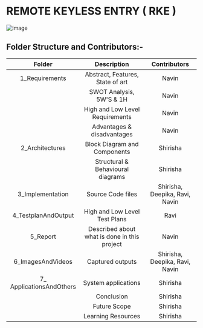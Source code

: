 # REMOTE KEYLESS ENTRY ( RKE )
 ![image](https://user-images.githubusercontent.com/98866123/157840366-19613fbb-f1a9-42b2-9f5e-05b8fc819a06.png)

## Folder Structure and Contributors:-
   | Folder | Description | Contributors |
   |:---:|:---:|:---:|
   | 1_Requirements | Abstract, Features, State of art | Navin |
   |                | SWOT Analysis, 5W'S & 1H | Navin |
   |                | High and Low Level Requirements | Navin |
   |                | Advantages & disadvantages | Navin |
   | 2_Architectures | Block Diagram and Components | Shirisha |
   |                 | Structural & Behavioural diagrams | Shirisha |
   | 3_Implementation | Source Code files | Shirisha, Deepika, Ravi, Navin |
   | 4_TestplanAndOutput | High and Low Level Test Plans | Ravi |
   | 5_Report | Described about what is done in this project | Navin |
   | 6_ImagesAndVideos | Captured outputs | Shirisha, Deepika, Ravi, Navin |
   | 7_ ApplicationsAndOthers | System applications | Shirisha |
   |                          | Conclusion |Shirisha |
   |                          | Future Scope | Shirisha |
   |                          | Learning Resources | Shirisha |
   
   
